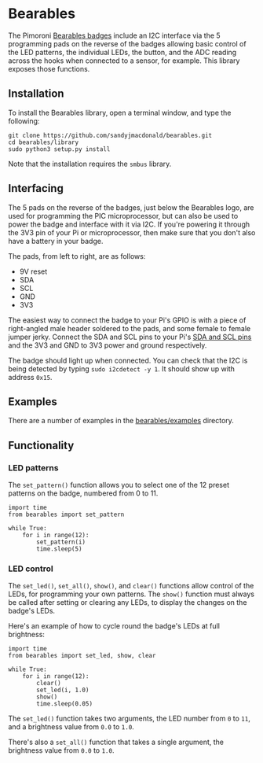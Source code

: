 # Bearables

The Pimoroni [Bearables badges](https://shop.pimoroni.com/collections/bearables) include an I2C interface via the 5 programming pads on the reverse of the badges allowing basic control of the LED patterns, the individual LEDs, the button, and the ADC reading across the hooks when connected to a sensor, for example. This library exposes those functions.

## Installation

To install the Bearables library, open a terminal window, and type the following:

```
git clone https://github.com/sandyjmacdonald/bearables.git
cd bearables/library
sudo python3 setup.py install
```

Note that the installation requires the `smbus` library.

## Interfacing

The 5 pads on the reverse of the badges, just below the Bearables logo, are used for programming the PIC microprocessor, but can also be used to power the badge and interface with it via I2C. If you're powering it through the 3V3 pin of your Pi or microprocessor, then make sure that you don't also have a battery in your badge.

The pads, from left to right, are as follows:

* 9V reset
* SDA
* SCL
* GND
* 3V3

The easiest way to connect the badge to your Pi's GPIO is with a piece of right-angled male header soldered to the pads, and some female to female jumper jerky. Connect the SDA and SCL pins to your Pi's [SDA and SCL pins](https://pinout.xyz/pinout/i2c) and the 3V3 and GND to 3V3 power and ground respectively.

The badge should light up when connected. You can check that the I2C is being detected by typing `sudo i2cdetect -y 1`. It should show up with address `0x15`.

## Examples

There are a number of examples in the [bearables/examples](examples) directory.

## Functionality

### LED patterns

The `set_pattern()` function allows you to select one of the 12 preset patterns on the badge, numbered from 0 to 11.

```
import time
from bearables import set_pattern

while True:
    for i in range(12):
        set_pattern(i)
        time.sleep(5)
```

### LED control

The `set_led()`, `set_all()`, `show()`, and `clear()` functions allow control of the LEDs, for programming your own patterns. The `show()` function must always be called after setting or clearing any LEDs, to display the changes on the badge's LEDs.

Here's an example of how to cycle round the badge's LEDs at full brightness:

```
import time
from bearables import set_led, show, clear

while True:
    for i in range(12):
        clear()
        set_led(i, 1.0)
        show()
        time.sleep(0.05)
```

The `set_led()` function takes two arguments, the LED number from `0` to `11`, and a brightness value from `0.0` to `1.0`.

There's also a `set_all()` function that takes a single argument, the brightness value from `0.0` to `1.0`.
